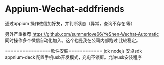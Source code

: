 # Appium-Wechat-addfriends
通过appium 操作微信加好友，并判断状态（异常，查询不存在 等）

另外严重推荐 https://github.com/summerlove66/YeShen-Wechat-Automatic   同时操作多个微信自动化加入。这个也是我在公司内部跑过 比较稳定。



================軟件安裝============
jdk
nodejs
安卓sdk
appnium-deck
配置手机usb开发模式，充电不锁屏。允许usb安装程序
